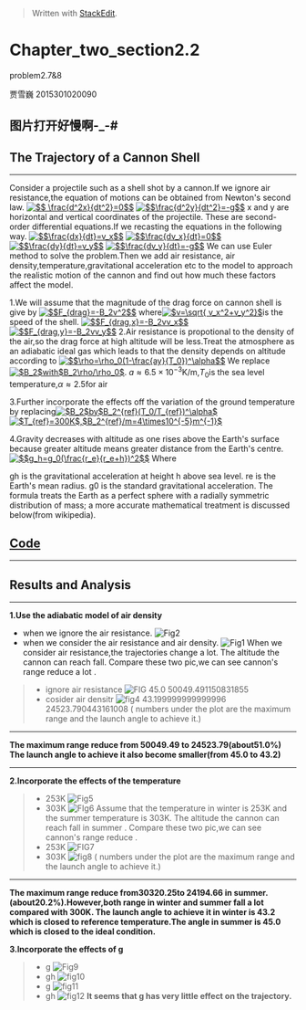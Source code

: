 ﻿


> Written with [StackEdit](https://stackedit.io/).
# Chapter_two_section2.2
problem2.7&8

贾雪巍 2015301020090

图片打开好慢啊-_-#
----------


## The Trajectory of a Cannon Shell
------------------------------------
Consider a projectile such as a shell shot by a cannon.If we ignore air resistance,the equation of motions can be obtained from Newton's second law.
<a href="http://www.codecogs.com/eqnedit.php?latex=$$&space;\frac{d^2x}{dt^2}=0$$" target="_blank"><img src="http://latex.codecogs.com/gif.latex?$$&space;\frac{d^2x}{dt^2}=0$$" title="$$ \frac{d^2x}{dt^2}=0$$" /></a>
<a href="http://www.codecogs.com/eqnedit.php?latex=$$\frac{d^2y}{dt^2}=-g$$" target="_blank"><img src="http://latex.codecogs.com/gif.latex?$$\frac{d^2y}{dt^2}=-g$$" title="$$\frac{d^2y}{dt^2}=-g$$" /></a>
x and y are horizontal and vertical coordinates of the projectile.
These are second-order differential equations.If we recasting the equations in the following way.
<a href="http://www.codecogs.com/eqnedit.php?latex=$$\frac{dx}{dt}=v_x$$" target="_blank"><img src="http://latex.codecogs.com/gif.latex?$$\frac{dx}{dt}=v_x$$" title="$$\frac{dx}{dt}=v_x$$" /></a>
<a href="http://www.codecogs.com/eqnedit.php?latex=$$\frac{dv_x}{dt}=0$$" target="_blank"><img src="http://latex.codecogs.com/gif.latex?$$\frac{dv_x}{dt}=0$$" title="$$\frac{dv_x}{dt}=0$$" /></a>
<a href="http://www.codecogs.com/eqnedit.php?latex=$$\frac{dy}{dt}=v_y$$" target="_blank"><img src="http://latex.codecogs.com/gif.latex?$$\frac{dy}{dt}=v_y$$" title="$$\frac{dy}{dt}=v_y$$" /></a>
<a href="http://www.codecogs.com/eqnedit.php?latex=$$\frac{dv_y}{dt}=-g$$" target="_blank"><img src="http://latex.codecogs.com/gif.latex?$$\frac{dv_y}{dt}=-g$$" title="$$\frac{dv_y}{dt}=-g$$" /></a>
We can use Euler method to solve the problem.Then we add air resistance, air density,temperature,gravitational acceleration etc to the model to approach the realistic motion of the cannon and find out how much these factors affect the model.

1.We will assume that the magnitude of the drag force on cannon shell is give by 
<a href="http://www.codecogs.com/eqnedit.php?latex=$$F_{drag}=-B_2v^2$$" target="_blank"><img src="http://latex.codecogs.com/gif.latex?$$F_{drag}=-B_2v^2$$" title="$$F_{drag}=-B_2v^2$$" /></a>
where<a href="http://www.codecogs.com/eqnedit.php?latex=$v=\sqrt{&space;v_x^2&plus;v_y^2}$" target="_blank"><img src="http://latex.codecogs.com/gif.latex?$v=\sqrt{&space;v_x^2&plus;v_y^2}$" title="$v=\sqrt{ v_x^2+v_y^2}$" /></a>is the speed of the shell.
<a href="http://www.codecogs.com/eqnedit.php?latex=$$F_{drag,x}=-B_2vv_x$$" target="_blank"><img src="http://latex.codecogs.com/gif.latex?$$F_{drag,x}=-B_2vv_x$$" title="$$F_{drag,x}=-B_2vv_x$$" /></a>
<a href="http://www.codecogs.com/eqnedit.php?latex=$$F_{drag,y}=-B_2vv_y$$" target="_blank"><img src="http://latex.codecogs.com/gif.latex?$$F_{drag,y}=-B_2vv_y$$" title="$$F_{drag,y}=-B_2vv_y$$" /></a>
2.Air resistance is propotional to the density of the air,so the drag force at high altitude will be less.Treat the atmosphere as an adiabatic ideal gas which leads to that the density depends on altitude according to
<a href="http://www.codecogs.com/eqnedit.php?latex=$$\rho=\rho_0(1-\frac{ay}{T_0})^\alpha$$" target="_blank"><img src="http://latex.codecogs.com/gif.latex?$$\rho=\rho_0(1-\frac{ay}{T_0})^\alpha$$" title="$$\rho=\rho_0(1-\frac{ay}{T_0})^\alpha$$" /></a>
We replace <a href="http://www.codecogs.com/eqnedit.php?latex=$B_2$with$B_2\rho/\rho_0$" target="_blank"><img src="http://latex.codecogs.com/gif.latex?$B_2$with$B_2\rho/\rho_0$" title="$B_2$with$B_2\rho/\rho_0$" /></a>.
$a\approx6.5\times{10^-}^3$K/m,$T_0$is the sea level temperature,$\alpha\approx2.5$for air

3.Further incorporate the effects off the variation of the ground temperature by replacing<a href="http://www.codecogs.com/eqnedit.php?latex=$B_2$by$B_2^{ref}(T_0/T_{ref})^\alpha$" target="_blank"><img src="http://latex.codecogs.com/gif.latex?$B_2$by$B_2^{ref}(T_0/T_{ref})^\alpha$" title="$B_2$by$B_2^{ref}(T_0/T_{ref})^\alpha$" /></a>
<a href="http://www.codecogs.com/eqnedit.php?latex=$T_{ref}=300K$,$B_2^{ref}/m=4\times10^{-5}m^{-1}$" target="_blank"><img src="http://latex.codecogs.com/gif.latex?$T_{ref}=300K$,$B_2^{ref}/m=4\times10^{-5}m^{-1}$" title="$T_{ref}=300K$,$B_2^{ref}/m=4\times10^{-5}m^{-1}$" /></a>

4.Gravity decreases with altitude as one rises above the Earth's surface because greater altitude means greater distance from the Earth's centre.
<a href="http://www.codecogs.com/eqnedit.php?latex=$$g_h=g_0(\frac{r_e}{r_e&plus;h})^2$$" target="_blank"><img src="http://latex.codecogs.com/gif.latex?$$g_h=g_0(\frac{r_e}{r_e&plus;h})^2$$" title="$$g_h=g_0(\frac{r_e}{r_e+h})^2$$" /></a>
Where

gh is the gravitational acceleration at height h above sea level.
re is the Earth's mean radius.
g0 is the standard gravitational acceleration.
The formula treats the Earth as a perfect sphere with a radially symmetric distribution of mass; a more accurate mathematical treatment is discussed below(from wikipedia).
## [Code]()
--------------------
## Results and Analysis
----------

**1.Use the adiabatic model of air density**
 - when we ignore the air resistance. 
![Fig2](https://github.com/jxw666/computationalphysics_N2015301020090/blob/master/2-2.png)
 - when we consider the air resistance and air density.
 ![Fig1](https://github.com/jxw666/computationalphysics_N2015301020090/blob/master/2-1.png)
When we consider  air resistance,the trajectories change a lot.
The altitude the cannon can reach fall. 
Compare these two pic,we can see cannon's range reduce a lot .
> - ignore air resistance
![FIG](https://github.com/jxw666/computationalphysics_N2015301020090/blob/master/2-1range.png)
 45.0 50049.491150831855
> - cosider air densitr
![fig4](https://github.com/jxw666/computationalphysics_N2015301020090/blob/master/2-2range.png)
43.199999999999996 24523.790443161008
( numbers under the plot are the maximum range and the launch angle to achieve it.)
---------------------

**The maximum range reduce from 50049.49 to 24523.79(about51.0%)
The launch angle to achieve it also become smaller(from 45.0 to 43.2)**


----------


**2.Incorporate the effects of the temperature**
> - 253K
 ![Fig5](https://github.com/jxw666/computationalphysics_N2015301020090/blob/master/253.png)
> - 303K
![FIg6](https://github.com/jxw666/computationalphysics_N2015301020090/blob/master/303.png)
Assume that the temperature in winter is 253K and the summer temperature is 303K.
The altitude the cannon can reach fall in summer .
Compare these two pic,we can see cannon's range reduce .
> - 253K
 ![FIG7](https://github.com/jxw666/computationalphysics_N2015301020090/blob/master/253range.png)
 > - 303K
 ![fig8](https://github.com/jxw666/computationalphysics_N2015301020090/blob/master/303range.png)
( numbers under the plot are the maximum range and the launch angle to achieve it.)
-----------------------

**The maximum range reduce from30320.25to 24194.66 in summer.(about20.2%).However,both range in winter and summer fall a lot compared with 300K.
The launch angle to achieve it in winter is 43.2 which is closed to reference temperature.The angle in summer is 45.0 which is closed to the ideal condition.**


**3.Incorporate the effects of g**
> - g
![Fig9](https://github.com/jxw666/computationalphysics_N2015301020090/blob/master/g.png)
> - gh
![fig10](https://github.com/jxw666/computationalphysics_N2015301020090/blob/master/gh.png)
> - g
![fig11](https://github.com/jxw666/computationalphysics_N2015301020090/blob/master/g%20range.png)
> - gh
![fig12](https://github.com/jxw666/computationalphysics_N2015301020090/blob/master/gh%20range.png)
**It seems that g has very little effect on the trajectory.**


